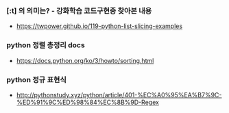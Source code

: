 ### [:t] 의 의미는? - 강화학습 코드구현중 찾아본 내용
- https://twpower.github.io/119-python-list-slicing-examples
### python 정렬 총정리 docs
- https://docs.python.org/ko/3/howto/sorting.html
### python 정규 표현식
- http://pythonstudy.xyz/python/article/401-%EC%A0%95%EA%B7%9C-%ED%91%9C%ED%98%84%EC%8B%9D-Regex
